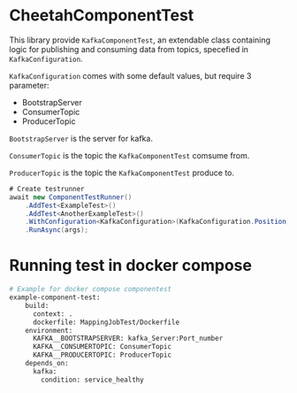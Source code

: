 # CheetahComponentTest

This library provide `KafkaComponentTest`, an extendable class containing logic for publishing and consuming data from topics, specefied in `KafkaConfiguration`.

`KafkaConfiguration` comes with some default values, but require 3 parameter:

- BootstrapServer
- ConsumerTopic
- ProducerTopic

`BootstrapServer` is the server for kafka.

`ConsumerTopic` is the topic the `KafkaComponentTest` comsume from.

`ProducerTopic` is the topic the `KafkaComponentTest` produce to.

```c#
# Create testrunner
await new ComponentTestRunner()
    .AddTest<ExampleTest>()
    .AddTest<AnotherExampleTest>()
    .WithConfiguration<KafkaConfiguration>(KafkaConfiguration.Position)
    .RunAsync(args);
```

# Running test in docker compose

```bash
# Example for docker compose componentest
example-component-test:
    build:
      context: .
      dockerfile: MappingJobTest/Dockerfile
    environment:
      KAFKA__BOOTSTRAPSERVER: kafka_Server:Port_number
      KAFKA__CONSUMERTOPIC: ConsumerTopic
      KAFKA__PRODUCERTOPIC: ProducerTopic
    depends_on:
      kafka:
        condition: service_healthy
```